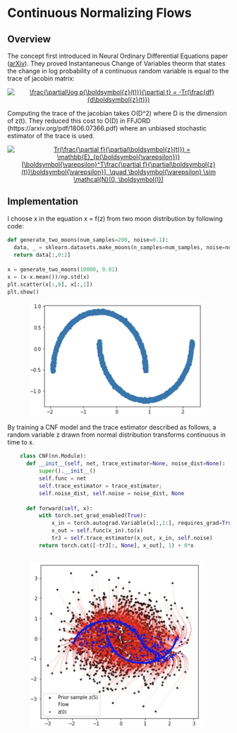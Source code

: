 # Continuous Normalizing Flows
## Overview
The concept first introduced in Neural Ordinary Differential Equations paper ([arXiv](https://arxiv.org/pdf/1806.07366.pdf)). They proved Instantaneous Change of Variables theorm that states the change in log probability of a continuous random variable is equal to the trace of jacobin matrix:
<p align="center">
<a href="https://www.codecogs.com/eqnedit.php?latex=\frac{\partial\log&space;p(\boldsymbol{z}(t))}{\partial&space;t}&space;=&space;-Tr(\frac{df}{d\boldsymbol{z}(t)})" target="_blank"><img src="https://latex.codecogs.com/gif.latex?\frac{\partial\log&space;p(\boldsymbol{z}(t))}{\partial&space;t}&space;=&space;-Tr(\frac{df}{d\boldsymbol{z}(t)})" title="\frac{\partial\log p(\boldsymbol{z}(t))}{\partial t} = -Tr(\frac{df}{d\boldsymbol{z}(t)})" /></a>
</p>
Computing the trace of the jacobian takes O(D^2) where D is the dimension of z(t). They reduced this cost to O(D) in FFJORD (https://arxiv.org/pdf/1806.07366.pdf) where an unbiased stochastic estimator of the trace is used.

<p align="center">
<a href="https://www.codecogs.com/eqnedit.php?latex=Tr(\frac{\partial&space;f}{\partial\boldsymbol{z}(t)})&space;=&space;\mathbb{E}_{p(\boldsymbol{\varepsilon})}[\boldsymbol{\varepsilon}^T\frac{\partial&space;f}{\partial\boldsymbol{z}(t)}\boldsymbol{\varepsilon}],&space;\quad&space;\boldsymbol{\varepsilon}&space;\sim&space;\mathcal{N}(0,&space;\boldsymbol{I})" target="_blank"><img src="https://latex.codecogs.com/gif.latex?Tr(\frac{\partial&space;f}{\partial\boldsymbol{z}(t)})&space;=&space;\mathbb{E}_{p(\boldsymbol{\varepsilon})}[\boldsymbol{\varepsilon}^T\frac{\partial&space;f}{\partial\boldsymbol{z}(t)}\boldsymbol{\varepsilon}],&space;\quad&space;\boldsymbol{\varepsilon}&space;\sim&space;\mathcal{N}(0,&space;\boldsymbol{I})" title="Tr(\frac{\partial f}{\partial\boldsymbol{z}(t)}) = \mathbb{E}_{p(\boldsymbol{\varepsilon})}[\boldsymbol{\varepsilon}^T\frac{\partial f}{\partial\boldsymbol{z}(t)}\boldsymbol{\varepsilon}], \quad \boldsymbol{\varepsilon} \sim \mathcal{N}(0, \boldsymbol{I})" /></a>
</p>

## Implementation
I choose x in the equation x = f(z) from two moon distribution by following code:
```Python
def generate_two_moons(num_samples=200, noise=0.1):
  data, _ = sklearn.datasets.make_moons(n_samples=num_samples, noise=noise)
  return data[:,0:2]
  
x = generate_two_moons(10000, 0.01)
x = (x-x.mean())/np.std(x)
plt.scatter(x[:,0], x[:,1])
plt.show()
```
<p align="center">
<img src="figures/1.jpg" alt="drawing" width="400"/>
</p>
By training a CNF model and the trace estimator described as follows, a random variable z drawn from normal distribution transforms continuous in time to x.

```Python
    class CNF(nn.Module):
      def __init__(self, net, trace_estimator=None, noise_dist=None):
          super().__init__()
          self.func = net
          self.trace_estimator = trace_estimator;
          self.noise_dist, self.noise = noise_dist, None

      def forward(self, x):
          with torch.set_grad_enabled(True):
              x_in = torch.autograd.Variable(x[:,1:], requires_grad=True).to(x)
              x_out = self.func(x_in).to(x)
              trJ = self.trace_estimator(x_out, x_in, self.noise)
          return torch.cat([-trJ[:, None], x_out], 1) + 0*x
        
```
<p align="center">
<img src="figures/2.jpg" alt="drawing" width="400"/>
</p>
